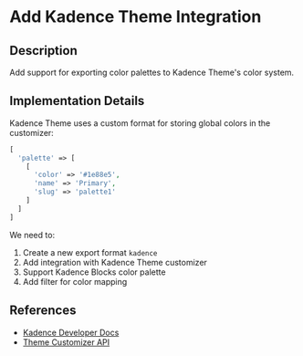 # Add Kadence Theme Integration

## Description
Add support for exporting color palettes to Kadence Theme's color system.

## Implementation Details
Kadence Theme uses a custom format for storing global colors in the customizer:

```php
[
  'palette' => [
    [
      'color' => '#1e88e5',
      'name' => 'Primary',
      'slug' => 'palette1'
    ]
  ]
]
```

We need to:
1. Create a new export format `kadence`
2. Add integration with Kadence Theme customizer
3. Support Kadence Blocks color palette
4. Add filter for color mapping

## References
- [Kadence Developer Docs](https://www.kadencewp.com/developers/)
- [Theme Customizer API](https://developer.wordpress.org/themes/customize-api/)
